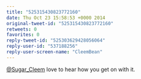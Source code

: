 ```yaml
---
title: "525315430823772160"
date: Thu Oct 23 15:58:53 +0000 2014
original-tweet-id: "525315430823772160"
retweets: 0
favorites: 0
reply-tweet-id: "525303629428056064"
reply-user-id: "537188256"
reply-user-screen-name: "CleemBean"
---
```

<a href="https://twitter.com/Sugar_Cleem">@Sugar_Cleem</a> love to hear how you get on with it.
